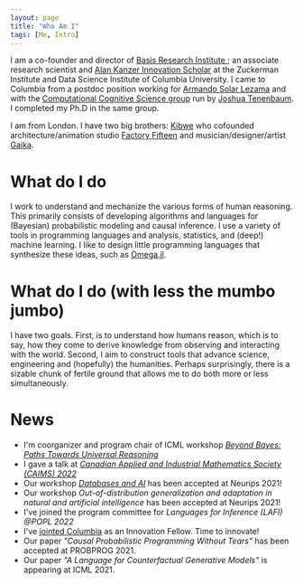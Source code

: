 ```yaml
---
layout: page
title: "Who Am I"
tags: [Me, Intro]
---
```


I am a co-founder and director of [Basis Research Institute ](http://www.basis.ai); an associate research scientist and [Alan Kanzer Innovation Scholar](https://zuckermaninstitute.columbia.edu/innovation-scholar-zenna-tavares-wants-give-machines-common-sense) at the Zuckerman Institute and Data Science Institute of Columbia University.  I came to Columbia from a postdoc position working for [Armando Solar Lezama](http://people.csail.mit.edu/asolar/) and with the [Computational Cognitive Science group](http://cocosci.mit.edu) run by [Joshua Tenenbaum](http://web.mit.edu/cocosci/josh.html).  I completed my Ph.D in the same group.

I am from London. I have two big brothers: [Kibwe](http://blog.ted.com/constructing-kinetic-worlds-the-futuristic-films-of-ted-fellow-kibwe-tavares/) who cofounded architecture/animation studio [Factory Fifteen](http://www.factoryfifteen.com/) and musician/designer/artist [Gaika](https://warp.net/artists/gaika/).

# What do I do

I work to understand and mechanize the various forms of human reasoning.  This primarily consists of developing algorithms and languages for (Bayesian) probabilistic modeling and causal inference.  I use a variety of tools in programming languages and analysis, statistics, and (deep!) machine learning.  I like to design little programming languages that synthesize these ideas, such as [Omega.jl](https://github.com/zenna/Omega.jl).

# What do I do (with less the mumbo jumbo)

I have two goals. First, is to understand how humans reason, which is to say, how they come to derive knowledge from observing and interacting with the world.  Second, I aim to construct tools that advance science, engineering and (hopefully) the humanities.  Perhaps surprisingly, there is a sizable chunk of fertile ground that allows me to do both more or less simultaneously.

# News

- I'm coorganizer and program chair of ICML workshop *[Beyond Bayes: Paths Towards Universal Reasoning](https://beyond-bayes.github.io/)*
- I gave a talk at *[Canadian Applied and Industrial Mathematics Society (CAIMS) 2022](https://cmps.ok.ubc.ca/about/caims/)*
- Our workshop *[Databases and AI](https://dbai-workshop.github.io)* has been accepted at Neurips 2021!
- Our workshop *Out-of-distribution generalization and adaptation in natural and artificial intelligence* has been accepted at Neurips 2021!
- I've joined the program committee for *Languages for Inference (LAFI) @POPL 2022*
- I've [jointed Columbia](https://zuckermaninstitute.columbia.edu/innovation-scholar-zenna-tavares-wants-give-machines-common-sense) as an Innovation Fellow. Time to innovate!
- Our paper *"Causal Probabilistic Programming Without Tears"* has been accepted at PROBPROG 2021.
- Our paper *"A Language for Counterfactual Generative Models"* is appearing at ICML 2021.